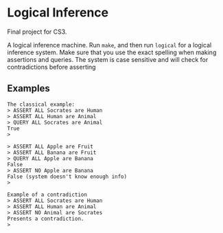 # Logical Inference

Final project for CS3.

A logical inference machine. Run `make`, and then run `logical` for a logical inference system. Make sure that you use the exact spelling when making assertions and queries. The system is case sensitive and will check for contradictions before asserting

## Examples
```
The classical example:
> ASSERT ALL Socrates are Human
> ASSERT ALL Human are Animal
> QUERY ALL Socrates are Animal
True
>
```
```
> ASSERT ALL Apple are Fruit
> ASSERT ALL Banana are Fruit
> QUERY ALL Apple are Banana
False
> ASSERT NO Apple are Banana
False (system doesn't know enough info)
>
```
```
Example of a contradiction
> ASSERT ALL Socrates are Human
> ASSERT ALL Human are Animal
> ASSERT NO Animal are Socrates
Presents a contradiction.
>
```

